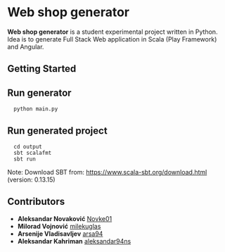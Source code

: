 # Web shop generator

**Web shop generator** is a student experimental project written in Python. Idea is to generate Full Stack Web application in Scala (Play Framework) and Angular.

## Getting Started

## Run generator
```
  python main.py
```

## Run generated project
```
  cd output
  sbt scalafmt
  sbt run
```
Note: Download SBT from: https://www.scala-sbt.org/download.html (version: 0.13.15)
   
## Contributors

* **Aleksandar Novaković** [Novke01](https://github.com/Novke01)
* **Milorad Vojnović** [milekuglas](https://github.com/milekuglas)
* **Arsenije Vladisavljev** [arsa94](https://github.com/arsa94)
* **Aleksandar Kahriman** [aleksandar94ns](https://github.com/aleksandar94ns)